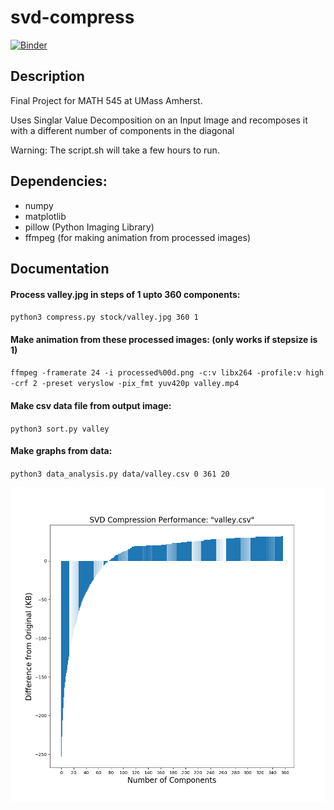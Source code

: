 # svd-compress
[![Binder](https://mybinder.org/badge.svg)](https://mybinder.org/v2/gh/sharath/svd-compress/master?filepath=demo.ipynb)

## Description
Final Project for MATH 545 at UMass Amherst.

Uses Singlar Value Decomposition on an Input Image and recomposes it with a different number of components in the diagonal

Warning: The script.sh will take a few hours to run.

## Dependencies:
* numpy
* matplotlib
* pillow (Python Imaging Library)
* ffmpeg (for making animation from processed images)

## Documentation

#### Process valley.jpg in steps of 1 upto 360 components:

`python3 compress.py stock/valley.jpg 360 1`

#### Make animation from these processed images: (only works if stepsize is 1)

`ffmpeg -framerate 24 -i processed%00d.png -c:v libx264 -profile:v high -crf 2 -preset veryslow -pix_fmt yuv420p valley.mp4`

#### Make csv data file from output image:

`python3 sort.py valley`

#### Make graphs from data:

`python3 data_analysis.py data/valley.csv 0 361 20`

![Output](charts/valley.png)
